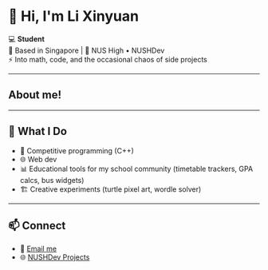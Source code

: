 # 👋 Hi, I'm Li Xinyuan  

💻 **Student**  
📍 Based in Singapore | 🧪 NUS High • NUSHDev  
⚡ Into math, code, and the occasional chaos of side projects  

---
## About me!
---
## 🚀 What I Do  
- 🧮 Competitive programming (C++)  
- 🌐 Web dev
- 📊 Educational tools for my school community (timetable trackers, GPA calcs, bus widgets)  
- 🏗️ Creative experiments (turtle pixel art, wordle solver)

---



## 📫 Connect  
- 💌 [Email me](h2510079@nushigh.edu.sg)  
- 🌐 [NUSHDev Projects](https://nushdev.github.io/)  
